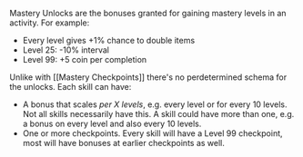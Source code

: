 Mastery Unlocks are the bonuses granted for gaining mastery levels in an activity. For example:
* Every level gives +1% chance to double items
* Level 25: -10% interval
* Level 99: +5 coin per completion

Unlike with [[Mastery Checkpoints]] there's no perdetermined schema for the unlocks. Each skill can have:
* A bonus that scales *per X levels*, e.g. every level or for every 10 levels. Not all skills necessarily have this. A skill could have more than one, e.g. a bonus on every level and also every 10 levels.
* One or more checkpoints. Every skill will have a Level 99 checkpoint, most will have bonuses at earlier checkpoints as well.